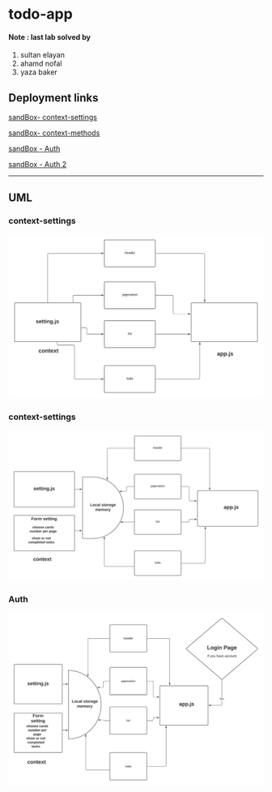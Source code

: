 # todo-app

#### Note : last lab solved by 
1. sultan elayan
2. ahamd nofal 
3. yaza baker 

## Deployment links


[sandBox- context-settings](https://e4uyk.csb.app/)

[sandBox- context-methods](https://rf1wm.csb.app/)

[sandBox - Auth ](https://uymyp.csb.app/)

[sandBox - Auth 2 ](https://9frr8.csb.app/) 

<hr>


## UML

### context-settings

![](lab-31.jpeg)


### context-settings

![](lab-32.jpeg)



### Auth

![](lab-33.jpeg)